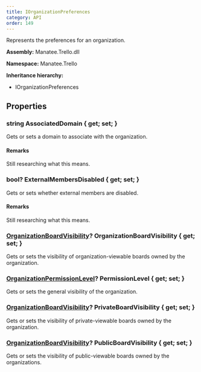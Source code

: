```yaml
---
title: IOrganizationPreferences
category: API
order: 149
---
```


Represents the preferences for an organization.

**Assembly:** Manatee.Trello.dll

**Namespace:** Manatee.Trello

**Inheritance hierarchy:**

- IOrganizationPreferences

## Properties

### string AssociatedDomain { get; set; }

Gets or sets a domain to associate with the organization.

#### Remarks

Still researching what this means.

### bool? ExternalMembersDisabled { get; set; }

Gets or sets whether external members are disabled.

#### Remarks

Still researching what this means.

### [OrganizationBoardVisibility](../OrganizationBoardVisibility#organizationboardvisibility)? OrganizationBoardVisibility { get; set; }

Gets or sets the visibility of organization-viewable boards owned by the organization.

### [OrganizationPermissionLevel](../OrganizationPermissionLevel#organizationpermissionlevel)? PermissionLevel { get; set; }

Gets or sets the general visibility of the organization.

### [OrganizationBoardVisibility](../OrganizationBoardVisibility#organizationboardvisibility)? PrivateBoardVisibility { get; set; }

Gets or sets the visibility of private-viewable boards owned by the organization.

### [OrganizationBoardVisibility](../OrganizationBoardVisibility#organizationboardvisibility)? PublicBoardVisibility { get; set; }

Gets or sets the visibility of public-viewable boards owned by the organizations.

